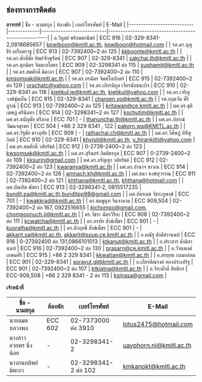 
## ช่องทางการติดต่อ

**อาจารย์**
| ชื่อ - นามสกุล               | ห้องพัก       | เบอร์โทรศัพท์                | E-Mail                                              |
|---------------------------|-------------|---------------------------|-----------------------------------------------------|
| อ.วิบูลย์ พร้อมพานิชย์          | ECC 916     | 02-329-8341-2,0818685657             | kpwiboon@kmitl.ac.th, kpwiboon@hotmail.com          |
| รศ.ดร.บุญธีร์ เครือตราชู       | ECC 913     | 02-7392400~2 ต่อ 125       | kkboonte@kmitl.ac.th                                |
| รศ.ดร.ศักดิ์ชัย ทิพย์จักษุรัตน์     | ECC 907     | 02-329-8341               | sakchai.th@kmitl.ac.th                              |
| รศ.ดร.ศุภมิตร จิตตะยโศธร     | ECC 909     | 02-3298341 ต่อ 115         | suphamit@kmitl.ac.th                                |
| รศ.ดร.สมศักดิ์ มิตะถา         | ECC 907     | 02-7392400~2 ต่อ 110       | kmsomsak@kmitl.ac.th                                |
| รศ.ดร.อรฉัตร จิตต์โสภักตร์     | ECC 915     | 02-7392400~2 ต่อ 129       | orachatc@yahoo.com                                  |
| รศ.ดร.เกียรติกูล เจียรนัยธนะกิจ | ECC 910     | 02-329-8341 ต่อ 118        | kietikul.je@kmitl.ac.th, kietikul@yahoo.com         |
| รศ.ดร.เจริญ วงษ์ชุ่มเย็น       | ECC 915     | 02-329-8341               | charoen.vo@kmitl.ac.th                              |
| รศ.กฤตวัน ศิริบูรณ์            | ECC 913     | 02-7392400~2 ต่อ 125       | kritawan@ce.kmitl.ac.th                             |
| ผศ.ดร.ชุติเมษฏ์ ศรีนิลทา       | ECC 914     | 02-3298341~2 ต่อ 127       | kschutim@kmitl.ac.th                                |
| ผศ.ดร.ธนัญชัย ตรีภาค         | ECC 701     | -                         | thanunchai.th@kmitl.ac.th                           |
| ผศ.ดร.ปกรณ์ วัฒนจตุรพร       | ECC 504     | +66 2 329 8341 , 122      | pakorn.wa@KMITL.ac.th                               |
| ผศ.ดร.รัฐชัย ชาวอุทัย         | ECC 909     | -                         | rathachai.ch@kmitl.ac.th                            |
| ผศ.ดร.วิศิษฏ์ หิรัญกิตติ         | ECC 910     | 02-329-8341               | khvisit@kmitl.ac.th, v_hirankitti@yahoo.com         |
| ผศ.ดร.สมศักดิ์ วลัยรัชต์        | ECC 912     | 0-2739-2400~2 ต่อ 123      | kwsomsak@kmitl.ac.th                                |
| ผศ.ดร.สุรินทร์ กิตติธรกุล       | ECC 907     | 0-2739-2400~2 ต่อ 109      | kksurin@gmail.com                                   |
| ผศ.ดร.อรัญญา วลัยรัชต์        | ECC 912     | 02-7392400~2 ต่อ 123       | kwaranya@kmitl.ac.th                                |
| ผศ.ดร.อำนาจ ขาวเน         | ECC 914     | 02-7392400~2 ต่อ 126       | amnach.kh@kmitl.ac.th                               |
| ผศ.ธนา หงษ์สุวรรณ           | ECC 911     | 02-7392400~2 ต่อ 121       | khthana@kmitl.ac.th, khthana@hotmail.com            |
| ผศ.บัณฑิต พัสยา              | ECC 913     | 02-3298341-2, 0815517235  | bundit.pa@kmitl.ac.th,bunditpp98@gmail.com          |
| ผศ.อัครเดช วัชระภูพงษ์        | ECC 701     | -                         | kwakkrad@kmitl.ac.th                                |
| ดร.ชมพูนุท จินจาคาม          | ECC 909,504 | 02-7392400~2 ต่อ 167, 0922516655       | kjchompo@gmail.com, chompoonuch.ji@kmitl.ac.th      |
| ดร.วัชระ ฉัตรวิริยะ           | ECC 908     | 02-7392400~2 ต่อ 111       | kcwatcha@kmitl.ac.th                                |
| ดร.อรทัย สังข์เพ็ชร           | ECC 901     | -                         | kuoratha@kmitl.ac.th                                |
| ดร.อักฤทธิ์ สังข์เพ็ชร          | ECC 901     | -                         | akkarit.sa@kmitl.ac.th, akkarit@soup.ce.kmitl.ac.th |
| อ.คณัฐ ตังติสาานนท์           | ECC 916     | 0-27392400 ต่อ 131,0866101013         | ktkanut@kmitl.ac.th                                 |
| อ.ประสาร ดังติสานนท์         | ECC 916     | 02-7392400~2 ต่อ 130       | prasarn@ce.kmitl.ac.th                              |
| อ.วัจนพงศ์ เกษมศิริ           | ECC 915     | +66 2 329 8341            | kkwatjan@kmitl.ac.th                                |
| อ.สรยุทธ กลมกล่อม           | ECC 901     | 02-329-8341               | sorayut.gl@kmitl.ac.th                              |
| อ.เกียรติณรงค์ ทองประเสริฐ    | ECC 901     | 02-7392400~2 ต่อ 107       | ktkiatna@kmitl.ac.th                                |
| อ.จิระศักดิ์ สิทธิกร            | ECC-908,508 | +66 2 329 8341 - 2 ต่อ 113 | ksjirasa@gmail.com                                  |


**เจ้าหน้าที่**

| ชื่อ - นามสกุล               | ห้องพัก       | เบอร์โทรศัพท์                | E-Mail                                              |
|---------------------------|-------------|---------------------------|-----------------------------------------------------|
| นายอมต หลวงพล             | ECC 602     | 02-7373000 ต่อ 3910        | lotus2475@hotmail.com                               |
| นางสาวอวยพร นิ่งน้อย         | -           | 02-3298341-2              | uayphorn.ni@kmitl.ac.th                             |
| นางกนกทิพย์ มิตะถา           | -           | 02-3298341-2 ต่อ 102       | kmkanokt@kmitl.ac.th                                |
